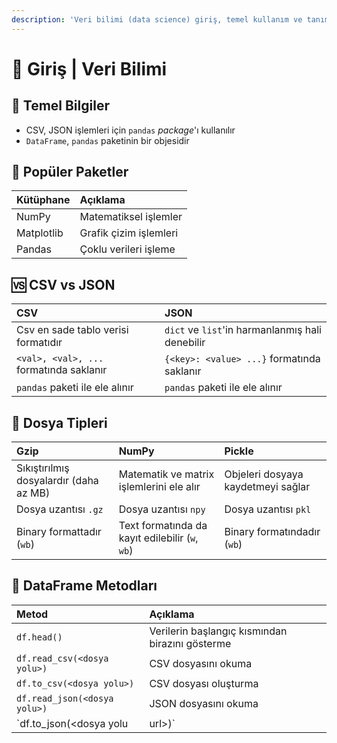 ```yaml
---
description: 'Veri bilimi (data science) giriş, temel kullanım ve tanıma'
---
```


# 🔰 Giriş \| Veri Bilimi

## 🧱 Temel Bilgiler

* CSV, JSON işlemleri için `pandas` _package_'ı kullanılır
* `DataFrame`, `pandas` paketinin bir objesidir

## 🌟 Popüler Paketler

| Kütüphane | Açıklama |
| :--- | :--- |
| NumPy | Matematiksel işlemler |
| Matplotlib | Grafik çizim işlemleri |
| Pandas | Çoklu verileri işleme |

## 🆚 CSV vs JSON

| CSV | JSON |
| :--- | :--- |
| Csv en sade tablo verisi formatıdır | `dict` ve `list`'in harmanlanmış hali denebilir |
| `<val>, <val>, ...` formatında saklanır | `{<key>: <value> ...}` formatında saklanır |
| `pandas` paketi ile ele alınır | `pandas` paketi ile ele alınır |

## 🔸 Dosya Tipleri

| Gzip | NumPy | Pickle |
| :--- | :--- | :--- |
| Sıkıştırılmış dosyalardır \(daha az MB\) | Matematik ve matrix işlemlerini ele alır | Objeleri dosyaya kaydetmeyi sağlar |
| Dosya uzantısı `.gz` | Dosya uzantısı `npy` | Dosya uzantısı `pkl` |
| Binary formattadır \(`wb`\) | Text formatında da kayıt edilebilir \(`w`, `wb`\) | Binary formatındadır \(`wb`\) |

## 💠 DataFrame Metodları

| Metod | Açıklama |
| :--- | :--- |
| `df.head()` | Verilerin başlangıç kısmından birazını gösterme |
| `df.read_csv(<dosya yolu>)` | CSV dosyasını okuma |
| `df.to_csv(<dosya yolu>)` | CSV dosyası oluşturma |
| `df.read_json(<dosya yolu>)` | JSON dosyasını okuma |
| `df.to_json(<dosya yolu | url>)` | JSON dosyası oluşturma |

